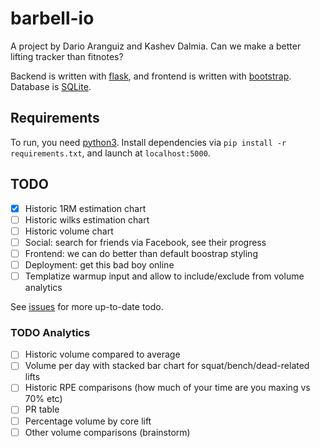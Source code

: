 # barbell-io

A project by Dario Aranguiz and Kashev Dalmia. Can we make a better lifting tracker than fitnotes?

Backend is written with [flask](http://flask.pocoo.org/), and frontend is written with [bootstrap](http://getbootstrap.com/). Database is [SQLite](https://www.sqlite.org/).

## Requirements

To run, you need [python3](https://docs.python.org/3/). Install dependencies via `pip install -r requirements.txt`, and launch at `localhost:5000`.

## TODO

- [x] Historic 1RM estimation chart
- [ ] Historic wilks estimation chart
- [ ] Historic volume chart
- [ ] Social: search for friends via Facebook, see their progress
- [ ] Frontend: we can do better than default boostrap styling
- [ ] Deployment: get this bad boy online
- [ ] Templatize warmup input and allow to include/exclude from volume analytics

See [issues](https://github.com/daranguiz/barbell-io/issues) for more up-to-date todo.

### TODO Analytics

- [ ] Historic volume compared to average
- [ ] Volume per day with stacked bar chart for squat/bench/dead-related lifts
- [ ] Historic RPE comparisons (how much of your time are you maxing vs 70% etc)
- [ ] PR table
- [ ] Percentage volume by core lift
- [ ] Other volume comparisons (brainstorm)
